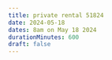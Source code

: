 ```yaml
---
title: private rental 51824
date: 2024-05-18
dates: 8am on May 18 2024
durationMinutes: 600
draft: false
---
```

